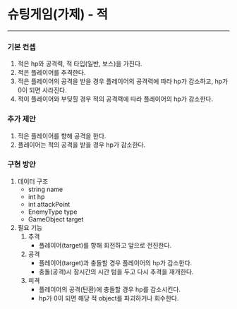 # 슈팅게임(가제) - 적
***
### 기본 컨셉
1. 적은 hp와 공격력, 적 타입(일반, 보스)을 가진다.
2. 적은 플레이어를 추격한다.
3. 적은 플레이어의 공격을 받을 경우 플레이어의 공격력에 따라 hp가 감소하고, hp가 0이 되면 사라진다.
4. 적이 플레이어와 부딪힐 경우 적의 공격력에 따라 플레이어의 hp가 감소한다.

### 추가 제안
1. 적은 플레이어를 향해 공격을 한다. 
2. 플레이어는 적의 공격을 받을 경우 hp가 감소한다.

### 구현 방안
1. 데이터 구조
    - string name
    - int hp
    - int attackPoint
    - EnemyType type
    - GameObject target
2. 필요 기능
    1. 추격
        - 플레이어(target)를 향해 회전하고 앞으로 전진한다.
    2. 공격
        - 플레이어(target)과 충돌할 경우 플레이어의 hp가 감소한다.
        - 충돌(공격)시 잠시간의 시간 텀을 두고 다시 추격을 재개한다.
    2. 피격
        - 플레이어의 공격(탄환)에 충돌할 경우 hp를 감소시킨다.
        - hp가 0이 되면 해당 적 object를 파괴하거나 회수한다.
